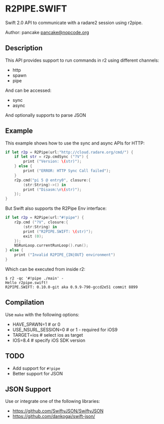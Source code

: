 R2PIPE.SWIFT
============

Swift 2.0 API to communicate with a radare2 session using r2pipe.

Author: pancake <pancake@nopcode.org>

Description
-----------
This API provides support to run commands in r2 using different channels:

* http
* spawn
* pipe

And can be accessed:

* sync
* async

And optionally supports to parse JSON

Example
-------

This example shows how to use the sync and async APIs for HTTP:

```swift
if let r2p = R2Pipe(url:"http://cloud.radare.org/cmd/") {
	if let str = r2p.cmdSync ("?V") {
		print ("Version: \(str)");
	} else {
		print ("ERROR: HTTP Sync Call failed");
	}
	r2p.cmd("pi 5 @ entry0", closure:{
		(str:String)->() in
		print ("Disasm:\n\(str)");
	});
}
```

But Swift also supports the R2Pipe Env interface:

```swift
if let r2p = R2Pipe(url:"#!pipe") {
	r2p.cmd ("?V", closure:{
		(str:String) in
		print ("R2PIPE.SWIFT: \(str)");
		exit (0);
	});
	NSRunLoop.currentRunLoop().run();
} else {
	print ("Invalid R2PIPE_{IN|OUT} environment")
}
```

Which can be executed from inside r2:

```
$ r2 -qc '#!pipe ./main' -
Hello r2pipe.swift!
R2PIPE.SWIFT: 0.10.0-git aka 0.9.9-790-gccd2e51 commit 8899
```

Compilation
-----------
Use `make` with the following options:

* HAVE_SPAWN=1         # or 0
* USE_NSURL_SESSION=0  # or 1 - required for iOS9
* TARGET=ios           # select ios as target
* IOS=8.4              # specify iOS SDK version

TODO
----
* Add support for `#!pipe`
* Better support for JSON

JSON Support
------------
Use or integrate one of the following libraries:

* https://github.com/SwiftyJSON/SwiftyJSON
* https://github.com/dankogai/swift-json/
